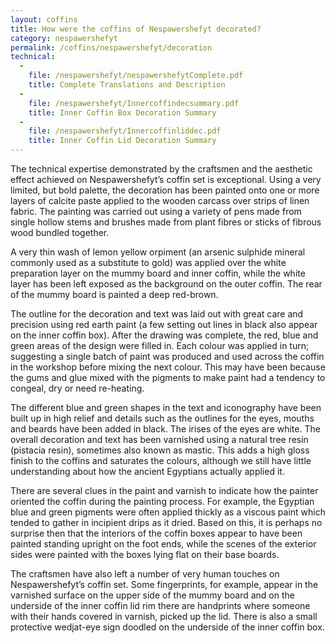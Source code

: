 ```yaml
---
layout: coffins
title: How were the coffins of Nespawershefyt decorated?
category: nespawershefyt
permalink: /coffins/nespawershefyt/decoration
technical:
  - 
    file: /nespawershefyt/nespawershefytComplete.pdf
    title: Complete Translations and Description
  -
    file: /nespawershefyt/Innercoffindecsummary.pdf
    title: Inner Coffin Box Decoration Summary
  -
    file: /nespawershefyt/Innercoffinliddec.pdf
    title: Inner Coffin Lid Decoration Summary
---
```



The technical expertise demonstrated by the craftsmen and the aesthetic effect achieved 
on Nespawershefyt’s coffin set is exceptional. Using a very limited, but bold palette, 
the decoration has been painted onto one or more layers of calcite paste applied to the 
wooden carcass over strips of linen fabric. The painting was carried out using a variety 
of pens made from single hollow stems and brushes made from plant fibres or sticks of 
fibrous wood bundled together.

A very thin wash of lemon yellow orpiment (an arsenic sulphide mineral commonly used as a 
substitute to gold) was applied over the white preparation layer on the mummy board and 
inner coffin, while the white layer has been left exposed as the background on the outer 
coffin. The rear of the mummy board is painted a deep red-brown.

The outline for the decoration and text was laid out with great care and precision using
 red earth paint (a few setting out lines in black also appear on the inner coffin box). 
 After the drawing was complete, the red, blue and green areas of the design were filled 
 in. Each colour was applied in turn; suggesting a single batch of paint was produced and
  used across the coffin in the workshop before mixing the next colour. This may have 
  been because the gums and glue mixed with the pigments to make paint had a tendency 
  to congeal, dry or need re-heating.

The different blue and green shapes in the text and iconography have been built up in high
 relief and details such as the outlines for the eyes, mouths and beards have been added
  in black. The irises of the eyes are white. The overall decoration and text has been varnished using a natural tree resin (pistacia resin), sometimes also known as mastic. This adds a high gloss finish to the coffins and saturates the colours, although we still have little understanding about how the ancient Egyptians actually applied it.

There are several clues in the paint and varnish to indicate how the painter oriented the coffin during the painting process. For example, the Egyptian blue and green pigments were often applied thickly as a viscous paint which tended to gather in incipient drips as it dried. Based on this, it is perhaps no surprise then that the interiors of the coffin boxes appear to have been painted standing upright on the foot ends, while the scenes of the exterior sides were painted with the boxes lying flat on their base boards.

The craftsmen have also left a number of very human touches on Nespawershefyt’s coffin set. Some fingerprints, for example, appear in the varnished surface on the upper side of the mummy board and on the underside of the inner coffin lid rim there are handprints where someone with their hands covered in varnish, picked up the lid. There is also a small protective wedjat-eye sign doodled on the underside of the inner coffin box.
